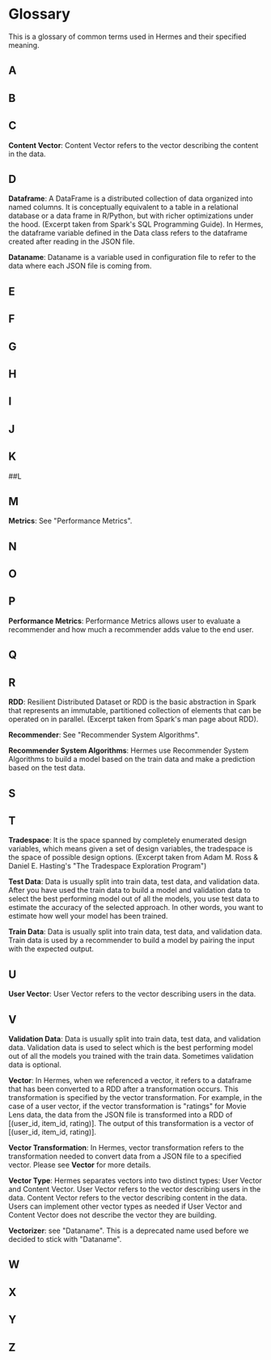 # Glossary

This is a glossary of common terms used in Hermes and their specified meaning.

## A

## B

## C
**Content Vector**: Content Vector refers to the vector describing the content in the data.

## D
**Dataframe**: A DataFrame is a distributed collection of data organized into named columns. It is conceptually equivalent to a table in a relational database or a data frame in R/Python, but with richer optimizations under the hood. (Excerpt taken from Spark's SQL Programming Guide). In Hermes, the dataframe variable defined in the Data class refers to the dataframe created after reading in the JSON file.

**Dataname**: Dataname is a variable used in configuration file to refer to the data where each JSON file is coming from. 

## E

## F

## G

## H

## I

## J

## K

##L

## M

**Metrics**: See "Performance Metrics".

## N

## O

## P

**Performance Metrics**: Performance Metrics allows user to evaluate a recommender and how much a recommender adds value to the end user. 

## Q

## R
**RDD**: Resilient Distributed Dataset or RDD is the basic abstraction in Spark that represents an immutable, partitioned collection of elements that can be operated on in parallel. (Excerpt taken from Spark's man page about RDD).

**Recommender**: See "Recommender System Algorithms".

**Recommender System Algorithms**: Hermes use Recommender System Algorithms to build a model based on the train data and make a prediction based on the test data.

## S

## T
**Tradespace**: It is the space spanned by completely enumerated design variables, which means given a set of design variables, the tradespace is the space of possible design options. (Excerpt taken from Adam M. Ross & Daniel E. Hasting's "The Tradespace Exploration Program")

**Test Data**: Data is usually split into train data, test data, and validation data. After you have used the train data to build a model and validation data to select the best performing model out of all the models, you use test data to estimate the accuracy of the selected approach. In other words, you want to estimate how well your model has been trained. 

**Train Data**: Data is usually split into train data, test data, and validation data. Train data is used by a recommender to build a model by pairing the input with the expected output.


## U
**User Vector**: User Vector refers to the vector describing users in the data. 

## V
**Validation Data**: Data is usually split into train data, test data, and validation data. Validation data is used to select which is the best performing model out of all the models you trained with the train data. Sometimes validation data is optional.

**Vector**: In Hermes, when we referenced a vector, it refers to a dataframe that has been converted to a RDD after a transformation occurs. This transformation is specified by the vector transformation. For example, in the case of a user vector, if the vector transformation is "ratings" for Movie Lens data, the data from the JSON file is transformed into a RDD of [(user_id, item_id, rating)]. The output of this transformation is a vector of [(user_id, item_id, rating)].

**Vector Transformation**: In Hermes, vector transformation refers to the transformation needed to convert data from a JSON file to a specified vector. Please see **Vector** for more details. 

**Vector Type**: Hermes separates vectors into two distinct types: User Vector and Content Vector. User Vector refers to the vector describing users in the data. Content Vector refers to the vector describing content in the data. Users can implement other vector types as needed if User Vector and Content Vector does not describe the vector they are building.

**Vectorizer**: see "Dataname". This is a deprecated name used before we decided to stick with "Dataname".

## W

## X

## Y

## Z
